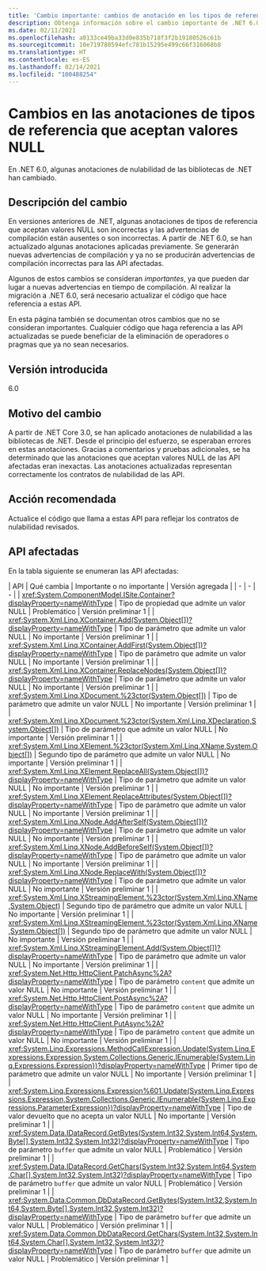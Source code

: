 ```yaml
---
title: 'Cambio importante: cambios de anotación en los tipos de referencia que aceptan valores NULL'
description: Obtenga información sobre el cambio importante de .NET 6.0 en las bibliotecas de .NET básicas, donde algunas anotaciones de tipo de referencia que aceptan valores NULL han cambiado.
ms.date: 02/11/2021
ms.openlocfilehash: a0133ce49ba33d0e835b718f3f2b19180526c61b
ms.sourcegitcommit: 10e719780594efc781b15295e499c66f316068b8
ms.translationtype: HT
ms.contentlocale: es-ES
ms.lasthandoff: 02/14/2021
ms.locfileid: "100488254"
---
```

# <a name="changes-to-nullable-reference-type-annotations"></a>Cambios en las anotaciones de tipos de referencia que aceptan valores NULL

En .NET 6.0, algunas anotaciones de nulabilidad de las bibliotecas de .NET han cambiado.

## <a name="change-description"></a>Descripción del cambio

En versiones anteriores de .NET, algunas anotaciones de tipos de referencia que aceptan valores NULL son incorrectas y las advertencias de compilación están ausentes o son incorrectas. A partir de .NET 6.0, se han actualizado algunas anotaciones aplicadas previamente. Se generarán nuevas advertencias de compilación y ya no se producirán advertencias de compilación incorrectas para las API afectadas.

Algunos de estos cambios se consideran *importantes*, ya que pueden dar lugar a nuevas advertencias en tiempo de compilación. Al realizar la migración a .NET 6.0, será necesario actualizar el código que hace referencia a estas API.

En esta página también se documentan otros cambios que no se consideran importantes. Cualquier código que haga referencia a las API actualizadas se puede beneficiar de la eliminación de operadores o pragmas que ya no sean necesarios.

## <a name="version-introduced"></a>Versión introducida

6.0

## <a name="reason-for-change"></a>Motivo del cambio

A partir de .NET Core 3.0, se han aplicado anotaciones de nulabilidad a las bibliotecas de .NET. Desde el principio del esfuerzo, se esperaban errores en estas anotaciones. Gracias a comentarios y pruebas adicionales, se ha determinado que las anotaciones que aceptan valores NULL de las API afectadas eran inexactas. Las anotaciones actualizadas representan correctamente los contratos de nulabilidad de las API.

## <a name="recommended-action"></a>Acción recomendada

Actualice el código que llama a estas API para reflejar los contratos de nulabilidad revisados.

## <a name="affected-apis"></a>API afectadas

En la tabla siguiente se enumeran las API afectadas:

| API | Qué cambia | Importante o no importante | Versión agregada |
| - | - | - |
| <xref:System.ComponentModel.ISite.Container?displayProperty=nameWithType> | Tipo de propiedad que admite un valor NULL | Problemático | Versión preliminar 1 |
| <xref:System.Xml.Linq.XContainer.Add(System.Object[])?displayProperty=nameWithType> | Tipo de parámetro que admite un valor NULL | No importante | Versión preliminar 1 |
| <xref:System.Xml.Linq.XContainer.AddFirst(System.Object[])?displayProperty=nameWithType> | Tipo de parámetro que admite un valor NULL | No importante | Versión preliminar 1 |
| <xref:System.Xml.Linq.XContainer.ReplaceNodes(System.Object[])?displayProperty=nameWithType> | Tipo de parámetro que admite un valor NULL | No importante | Versión preliminar 1 |
| <xref:System.Xml.Linq.XDocument.%23ctor(System.Object[])> | Tipo de parámetro que admite un valor NULL | No importante | Versión preliminar 1 |
| <xref:System.Xml.Linq.XDocument.%23ctor(System.Xml.Linq.XDeclaration,System.Object[])> | Tipo de parámetro que admite un valor NULL | No importante | Versión preliminar 1 |
| <xref:System.Xml.Linq.XElement.%23ctor(System.Xml.Linq.XName,System.Object[])> | Segundo tipo de parámetro que admite un valor NULL | No importante | Versión preliminar 1 |
| <xref:System.Xml.Linq.XElement.ReplaceAll(System.Object[])?displayProperty=nameWithType> | Tipo de parámetro que admite un valor NULL | No importante | Versión preliminar 1 |
| <xref:System.Xml.Linq.XElement.ReplaceAttributes(System.Object[])?displayProperty=nameWithType> | Tipo de parámetro que admite un valor NULL | No importante | Versión preliminar 1 |
| <xref:System.Xml.Linq.XNode.AddAfterSelf(System.Object[])?displayProperty=nameWithType> | Tipo de parámetro que admite un valor NULL | No importante | Versión preliminar 1 |
| <xref:System.Xml.Linq.XNode.AddBeforeSelf(System.Object[])?displayProperty=nameWithType> | Tipo de parámetro que admite un valor NULL | No importante | Versión preliminar 1 |
| <xref:System.Xml.Linq.XNode.ReplaceWith(System.Object[])?displayProperty=nameWithType> | Tipo de parámetro que admite un valor NULL | No importante | Versión preliminar 1 |
| <xref:System.Xml.Linq.XStreamingElement.%23ctor(System.Xml.Linq.XName,System.Object)> | Segundo tipo de parámetro que admite un valor NULL | No importante | Versión preliminar 1 |
| <xref:System.Xml.Linq.XStreamingElement.%23ctor(System.Xml.Linq.XName,System.Object[])> | Segundo tipo de parámetro que admite un valor NULL | No importante | Versión preliminar 1 |
| <xref:System.Xml.Linq.XStreamingElement.Add(System.Object[])?displayProperty=nameWithType> | Tipo de parámetro que admite un valor NULL | No importante | Versión preliminar 1 |
| <xref:System.Net.Http.HttpClient.PatchAsync%2A?displayProperty=nameWithType> | Tipo de parámetro `content` que admite un valor NULL | No importante | Versión preliminar 1 |
| <xref:System.Net.Http.HttpClient.PostAsync%2A?displayProperty=nameWithType> | Tipo de parámetro `content` que admite un valor NULL  | No importante | Versión preliminar 1 |
| <xref:System.Net.Http.HttpClient.PutAsync%2A?displayProperty=nameWithType> | Tipo de parámetro `content` que admite un valor NULL  | No importante | Versión preliminar 1 |
| <xref:System.Linq.Expressions.MethodCallExpression.Update(System.Linq.Expressions.Expression,System.Collections.Generic.IEnumerable{System.Linq.Expressions.Expression})?displayProperty=nameWithType> | Primer tipo de parámetro que admite un valor NULL | No importante | Versión preliminar 1 |
| <xref:System.Linq.Expressions.Expression%601.Update(System.Linq.Expressions.Expression,System.Collections.Generic.IEnumerable{System.Linq.Expressions.ParameterExpression})?displayProperty=nameWithType> | Tipo de valor devuelto que no acepta un valor NULL | No importante | Versión preliminar 1 |
| <xref:System.Data.IDataRecord.GetBytes(System.Int32,System.Int64,System.Byte[],System.Int32,System.Int32)?displayProperty=nameWithType> | Tipo de parámetro `buffer` que admite un valor NULL | Problemático | Versión preliminar 1 |
| <xref:System.Data.IDataRecord.GetChars(System.Int32,System.Int64,System.Char[],System.Int32,System.Int32)?displayProperty=nameWithType> | Tipo de parámetro `buffer` que admite un valor NULL | Problemático | Versión preliminar 1 |
| <xref:System.Data.Common.DbDataRecord.GetBytes(System.Int32,System.Int64,System.Byte[],System.Int32,System.Int32)?displayProperty=nameWithType> | Tipo de parámetro `buffer` que admite un valor NULL | Problemático | Versión preliminar 1 |
| <xref:System.Data.Common.DbDataRecord.GetChars(System.Int32,System.Int64,System.Char[],System.Int32,System.Int32)?displayProperty=nameWithType> | Tipo de parámetro `buffer` que admite un valor NULL | Problemático | Versión preliminar 1 |

<!--

### Category

Core .NET libraries

### Affected APIs

- `P:System.ComponentModel.ISite.Container`
- `M:System.Xml.Linq.XContainer.Add(System.Object[])`
- `M:System.Xml.Linq.XContainer.AddFirst(System.Object[])`
- `M:System.Xml.Linq.XContainer.ReplaceNodes(System.Object[])`
- `M:System.Xml.Linq.XDocument.#ctor(System.Object[])`
- `M:System.Xml.Linq.XDocument.#ctor(System.Xml.Linq.XDeclaration,System.Object[])`
- `M:System.Xml.Linq.XElement.#ctor(System.Xml.Linq.XName,System.Object[])`
- `M:System.Xml.Linq.XElement.ReplaceAll(System.Object[])`
- `M:System.Xml.Linq.XElement.ReplaceAttributes(System.Object[])`
- `M:System.Xml.Linq.XNode.AddAfterSelf(System.Object[])`
- `M:System.Xml.Linq.XNode.AddBeforeSelf(System.Object[])`
- `M:System.Xml.Linq.XNode.ReplaceWith(System.Object[])`
- `M:System.Xml.Linq.XStreamingElement.#ctor(System.Xml.Linq.XName,System.Object)`
- `M:System.Xml.Linq.XStreamingElement.#ctor(System.Xml.Linq.XName,System.Object[])`
- `M:System.Xml.Linq.XStreamingElement.Add(System.Object[])`
- `O:System.Net.Http.HttpClient.PatchAsync`
- `O:System.Net.Http.HttpClient.PostAsync`
- `O:System.Net.Http.HttpClient.PutAsync`
- `M:System.Linq.Expressions.MethodCallExpression.Update(System.Linq.Expressions.Expression,System.Collections.Generic.IEnumerable{System.Linq.Expressions.Expression})`
- `M:System.Linq.Expressions.Expression%601.Update(System.Linq.Expressions.Expression,System.Collections.Generic.IEnumerable{System.Linq.Expressions.ParameterExpression})`
- `M:System.Data.IDataRecord.GetBytes(System.Int32,System.Int64,System.Byte[],System.Int32,System.Int32)`
- `M:System.Data.IDataRecord.GetChars(System.Int32,System.Int64,System.Char[],System.Int32,System.Int32)`
- `M:System.Data.Common.DbDataRecord.GetBytes(System.Int32,System.Int64,System.Byte[],System.Int32,System.Int32)`
- `M:System.Data.Common.DbDataRecord.GetChars(System.Int32,System.Int64,System.Char[],System.Int32,System.Int32)`

-->
